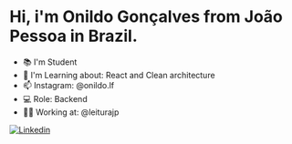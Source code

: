 # Hi, i'm Onildo Gonçalves from João Pessoa in Brazil.

- 📚 I'm Student
- 🌱 I'm Learning about: React and Clean architecture
- 📫 Instagram: @onildo.lf
- 💻 Role: Backend
- 👨‍💻 Working at: @leiturajp

[![Linkedin](https://img.shields.io/badge/-LinkedIn-060606?style=flat&labelColor=0D0D0D&logo=Linkedin&Color=white)](https://www.linkedin.com/in/onildo-lima-4ab500219/)
